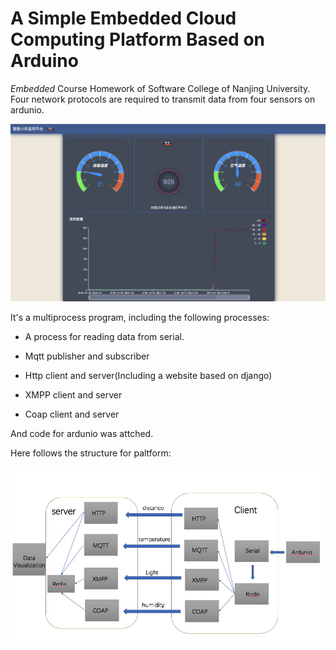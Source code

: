 # A Simple Embedded Cloud Computing Platform Based on Arduino

<i>Embedded</i> Course Homework of Software College of Nanjing University. Four network protocols are required to transmit data from four sensors on ardunio.

![](./image/ui.JPG)


It's a multiprocess program, including the following processes:

- A process for reading data from serial.

- Mqtt publisher and subscriber

- Http client and server(Including a website based on django)

- XMPP client and server

- Coap client and server

And code for ardunio was attched.


Here follows the structure for paltform:

![](./image/structure.png)